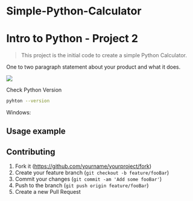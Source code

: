 # Simple-Python-Calculator 
# Intro to Python - Project 2

> This project is the initial code to create a simple Python Calculator.


One to two paragraph statement about your product and what it does.

![](header.png)

Check Python Version
```sh
pyhton --version
```

Windows:

## Usage example



## Contributing

1. Fork it (<https://github.com/yourname/yourproject/fork>)
2. Create your feature branch (`git checkout -b feature/fooBar`)
3. Commit your changes (`git commit -am 'Add some fooBar'`)
4. Push to the branch (`git push origin feature/fooBar`)
5. Create a new Pull Request
